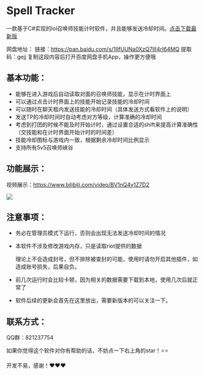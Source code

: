 # Spell Tracker

一款基于C#实现的lol召唤师技能计时软件，并且能够发送冷却时间。[点击下载最新版](https://github.com/MrDragon1/SpellTracker/releases)

网盘地址：
链接：https://pan.baidu.com/s/1IIfUUNa0XzQ7IlI4rI64MQ 
提取码：gejj 
复制这段内容后打开百度网盘手机App，操作更方便哦

## 基本功能：

+ 能够在进入游戏后自动读取对面的召唤师技能，显示在计时界面上
+ 可以通过点击计时界面上的技能开始记录技能的冷却时间
+ 可以随时在聊天框内发送技能的冷却时间（具体发送方式看软件上的说明）
+ 发送TP的冷却时间时自动考虑对方等级，计算准确的冷却时间
+ 考虑到打团的时候不能及时开始计时，通过设置合适的shift来提高计算准确性（交技能和在计时界面开始计时的时间差）
+ 技能冷却图标与游戏内一致，根据剩余冷却时间比例显示
+ 支持所有5v5召唤师峡谷

## 功能展示：
视频展示：https://www.bilibili.com/video/BV1nQ4y1Z7D2


![](https://media.giphy.com/media/y7c5Ndu0LIsCMtkwIz/giphy.gif)

## 注意事项：

+ 务必在管理员模式下运行，否则会出现无法发送冷却时间的情况

+ 本软件不涉及修改游戏内存，只是读取riot提供的数据

  理论上不会造成封号，但不排除被查封的可能，使用时请勿开启其他插件，如造成账号损失，后果自负。

+ 前几次运行时会比较卡顿，因为相关的数据需要下载到本地，使用几次后就正常了

+ 软件后续的更新会首先在这里放出，需要新版本的可以关注一下。


## 联系方式：
 QQ群：821237754
 
 
如果你觉得这个软件对你有帮助的话，不妨点一下右上角的star！⭐⭐

开发不易，感谢！❤❤❤



